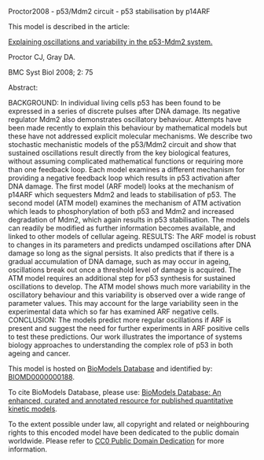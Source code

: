 

Proctor2008 - p53/Mdm2 circuit - p53 stabilisation by p14ARF

This model is described in the article:

[Explaining oscillations and variability in the p53-Mdm2
system.](http://identifiers.org/pubmed/18706112)

Proctor CJ, Gray DA.

BMC Syst Biol 2008; 2: 75

Abstract:

BACKGROUND: In individual living cells p53 has been found to be expressed in a
series of discrete pulses after DNA damage. Its negative regulator Mdm2 also
demonstrates oscillatory behaviour. Attempts have been made recently to
explain this behaviour by mathematical models but these have not addressed
explicit molecular mechanisms. We describe two stochastic mechanistic models
of the p53/Mdm2 circuit and show that sustained oscillations result directly
from the key biological features, without assuming complicated mathematical
functions or requiring more than one feedback loop. Each model examines a
different mechanism for providing a negative feedback loop which results in
p53 activation after DNA damage. The first model (ARF model) looks at the
mechanism of p14ARF which sequesters Mdm2 and leads to stabilisation of p53.
The second model (ATM model) examines the mechanism of ATM activation which
leads to phosphorylation of both p53 and Mdm2 and increased degradation of
Mdm2, which again results in p53 stabilisation. The models can readily be
modified as further information becomes available, and linked to other models
of cellular ageing. RESULTS: The ARF model is robust to changes in its
parameters and predicts undamped oscillations after DNA damage so long as the
signal persists. It also predicts that if there is a gradual accumulation of
DNA damage, such as may occur in ageing, oscillations break out once a
threshold level of damage is acquired. The ATM model requires an additional
step for p53 synthesis for sustained oscillations to develop. The ATM model
shows much more variability in the oscillatory behaviour and this variability
is observed over a wide range of parameter values. This may account for the
large variability seen in the experimental data which so far has examined ARF
negative cells. CONCLUSION: The models predict more regular oscillations if
ARF is present and suggest the need for further experiments in ARF positive
cells to test these predictions. Our work illustrates the importance of
systems biology approaches to understanding the complex role of p53 in both
ageing and cancer.

This model is hosted on [BioModels Database](http://www.ebi.ac.uk/biomodels/)
and identified by:
[BIOMD0000000188](http://identifiers.org/biomodels.db/BIOMD0000000188).

To cite BioModels Database, please use: [BioModels Database: An enhanced,
curated and annotated resource for published quantitative kinetic
models](http://identifiers.org/pubmed/20587024).

To the extent possible under law, all copyright and related or neighbouring
rights to this encoded model have been dedicated to the public domain
worldwide. Please refer to [CC0 Public Domain
Dedication](http://creativecommons.org/publicdomain/zero/1.0/) for more
information.

